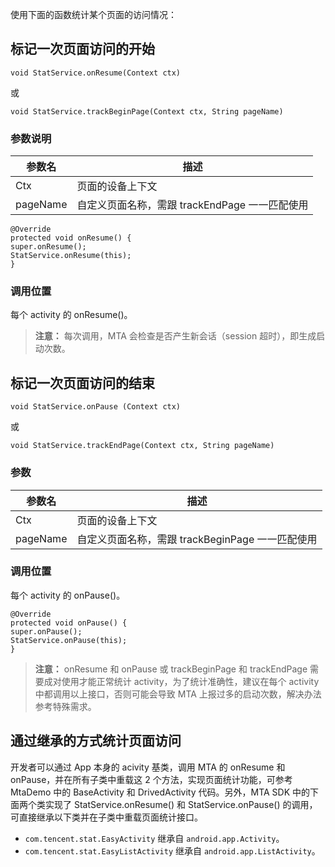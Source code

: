 使用下面的函数统计某个页面的访问情况：
## 标记一次页面访问的开始

```
void StatService.onResume(Context ctx)
```
或
```
void StatService.trackBeginPage(Context ctx, String pageName)
```
### 参数说明

| 参数名 | 描述 | 
|---------|---------|
| Ctx| 页面的设备上下文 | 
|pageName|自定义页面名称，需跟 trackEndPage 一一匹配使用|

```
@Override
protected void onResume() {
super.onResume();
StatService.onResume(this);
}
```

### 调用位置
每个 activity 的 onResume()。
>**注意：**
每次调用，MTA 会检查是否产生新会话（session 超时），即生成启动次数。

## 标记一次页面访问的结束
```
void StatService.onPause (Context ctx)
```
或
```
void StatService.trackEndPage(Context ctx, String pageName)
```
### 参数

| 参数名 | 描述 | 
|---------|---------|
| Ctx| 页面的设备上下文 | 
|pageName|自定义页面名称，需跟 trackBeginPage 一一匹配使用|

### 调用位置
每个 activity 的 onPause()。

```
@Override
protected void onPause() {
super.onPause();
StatService.onPause(this);
}
```
>**注意：**
>onResume 和 onPause 或 trackBeginPage 和 trackEndPage 需要成对使用才能正常统计 activity，为了统计准确性，建议在每个 activity 中都调用以上接口，否则可能会导致 MTA 上报过多的启动次数，解决办法参考特殊需求。

## 通过继承的方式统计页面访问 
开发者可以通过 App 本身的 acivity 基类，调用 MTA 的 onResume 和 onPause，并在所有子类中重载这 2 个方法，实现页面统计功能，可参考 MtaDemo 中的 BaseActivity 和 DrivedActivity 代码。另外，MTA SDK 中的下面两个类实现了 StatService.onResume() 和 StatService.onPause() 的调用，可直接继承以下类并在子类中重载页面统计接口。

- `com.tencent.stat.EasyActivity` 继承自 `android.app.Activity`。
- `com.tencent.stat.EasyListActivity` 继承自 `android.app.ListActivity`。
```
